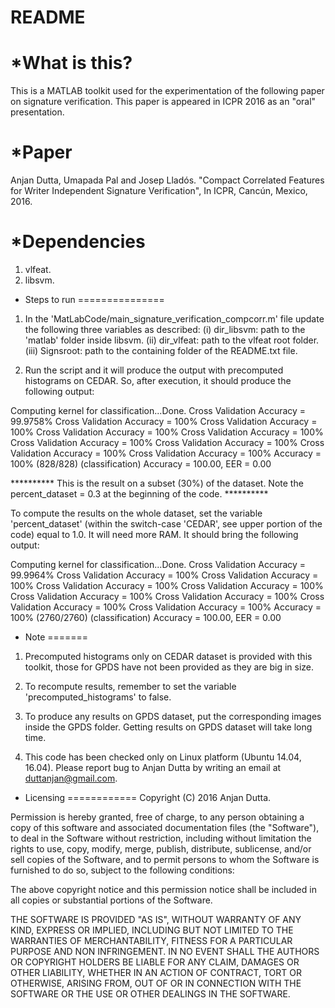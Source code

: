 # README #

*What is this?
================
This is a MATLAB toolkit used for the experimentation of the following paper on signature verification. This paper is appeared in ICPR 2016 as an "oral" presentation.

*Paper
========
Anjan Dutta, Umapada Pal and Josep Lladós. "Compact Correlated Features for Writer Independent Signature Verification", In ICPR, Cancún, Mexico, 2016.

*Dependencies
=================
1. vlfeat.
2. libsvm.

* Steps to run
===============
1. In the 'MatLabCode/main_signature_verification_compcorr.m' file update the following three variables as described:
 (i) dir_libsvm: path to the 'matlab' folder inside libsvm.
 (ii) dir_vlfeat: path to the vlfeat root folder.
 (iii) Signsroot: path to the containing folder of the README.txt file.

2. Run the script and it will produce the output with precomputed histograms on CEDAR. So, after execution, it should produce the following output:

Computing kernel for classification...Done.
Cross Validation Accuracy = 99.9758%
Cross Validation Accuracy = 100%
Cross Validation Accuracy = 100%
Cross Validation Accuracy = 100%
Cross Validation Accuracy = 100%
Cross Validation Accuracy = 100%
Cross Validation Accuracy = 100%
Cross Validation Accuracy = 100%
Cross Validation Accuracy = 100%
Accuracy = 100% (828/828) (classification)
Accuracy = 100.00, EER = 0.00

********** This is the result on a subset (30%) of the dataset. Note the percent_dataset = 0.3 at the beginning of the code. **********

To compute the results on the whole dataset, set the variable 'percent_dataset' (within the switch-case 'CEDAR', see upper portion of the code) equal to 1.0. It will need more RAM. It should bring the following output:

Computing kernel for classification...Done.
Cross Validation Accuracy = 99.9964%
Cross Validation Accuracy = 100%
Cross Validation Accuracy = 100%
Cross Validation Accuracy = 100%
Cross Validation Accuracy = 100%
Cross Validation Accuracy = 100%
Cross Validation Accuracy = 100%
Cross Validation Accuracy = 100%
Cross Validation Accuracy = 100%
Accuracy = 100% (2760/2760) (classification)
Accuracy = 100.00, EER = 0.00

* Note
=======

1. Precomputed histograms only on CEDAR dataset is provided with this toolkit, those for GPDS have not been provided as they are big in size.

2. To recompute results, remember to set the variable 'precomputed_histograms' to false.

3. To produce any results on GPDS dataset, put the corresponding images inside the GPDS folder. Getting results on GPDS dataset will take long time.

4. This code has been checked only on Linux platform (Ubuntu 14.04, 16.04). Please report bug to Anjan Dutta by writing an email at duttanjan@gmail.com.

* Licensing
============
Copyright (C) 2016 Anjan Dutta.

Permission is hereby granted, free of charge, to any person
obtaining a copy of this software and associated documentation
files (the "Software"), to deal in the Software without
restriction, including without limitation the rights to use,
copy, modify, merge, publish, distribute, sublicense, and/or
sell copies of the Software, and to permit persons to whom the
Software is furnished to do so, subject to the following
conditions:

The above copyright notice and this permission notice shall be
included in all copies or substantial portions of the Software.

THE SOFTWARE IS PROVIDED "AS IS", WITHOUT WARRANTY OF ANY KIND,
EXPRESS OR IMPLIED, INCLUDING BUT NOT LIMITED TO THE WARRANTIES
OF MERCHANTABILITY, FITNESS FOR A PARTICULAR PURPOSE AND
NON INFRINGEMENT. IN NO EVENT SHALL THE AUTHORS OR COPYRIGHT
HOLDERS BE LIABLE FOR ANY CLAIM, DAMAGES OR OTHER LIABILITY,
WHETHER IN AN ACTION OF CONTRACT, TORT OR OTHERWISE, ARISING
FROM, OUT OF OR IN CONNECTION WITH THE SOFTWARE OR THE USE OR
OTHER DEALINGS IN THE SOFTWARE.